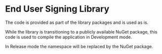 # End User Signing Library

The code is provided as part of the library packages and is used as is.

While the library is transitioning to a publicly available NuGet package, this code is used to compile the application in Development mode.

In Release mode the namespace will be replaced by the NuGet package.